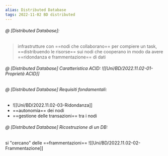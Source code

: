 ```yaml
---
alias: Distributed Database
tags: 2022-11-02 BD distributed
---
```


###### @ [Distributed Database]:
> infrastrutture con ==nodi che collaborano== per compiere un task, ==distribuendo le risorse== sui nodi che cooperano in modo da avere ==ridondanza e frammentazione== di dati
<!--ID: 1670236970998-->


###### @ [Distributed Database] Caratteristica ACID: ![[Uni/BD/2022.11.02-01-Proprietà ACID]]

###### @ [Distributed Database] Requisiti fondamentali:
- ![[Uni/BD/2022.11.02-03-Ridondanza]]
- ==autonomia== dei nodi
- ==gestione delle transazioni== tra i nodi
<!--ID: 1670236971002-->


###### @ [Distributed Database] Ricostruzione di un DB:
si "cercano" delle ==frammentazioni== ![[Uni/BD/2022.11.02-02-Frammentazione]]
<!--ID: 1670236971007-->
